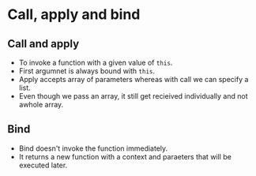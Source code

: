# Call, apply and bind


## Call and apply

- To invoke a function with a given value of `this`.
- First argumnet is always bound with `this`.
- Apply accepts array of parameters whereas with call we can specify a list.
- Even though we pass an array, it still get recieived individually and not  awhole array.

## Bind

- Bind doesn't invoke the function immediately.
- It returns a new function with a context and paraeters that will be executed later.
